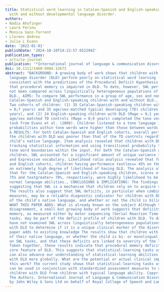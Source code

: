 ```yaml
---
title: Statistical word learning in Catalan-Spanish and English-speaking children
  with and without developmental language disorder.
authors:
- Nadia Ahufinger
- Laura Ferinu
- Monica Sanz-Torrent
- Llorenc Andreu
- Julia L Evans
date: '2022-01-01'
publishDate: '2024-10-10T14:22:57.652294Z'
publication_types:
- article-journal
publication: '*International journal of language & communication disorders*'
doi: 10.1111/1460-6984.12673
abstract: "BACKGROUND: A growing body of work shows that children with developmental
  language disorder (DLD) perform poorly on statistical word learning (SWL) tasks,
  consistent with the predictions of the Procedural Deficit Hypothesis that predicts
  that procedural memory is impaired in DLD. To date, however, SWL performance has
  not been compared across linguistically heterogeneous populations of children with
  DLD., AIMS: To compare SWL performance in a group of age, sex and non-verbal IQ-matched
  Catalan-Spanish and English-speaking children with and without DLD., METHODS & PROCEDURES:
  Two cohorts of children: (1) 35 Catalan-Spanish-speaking children with DLD (Mage
  = 8;7 years) and 35 age/sex-matched typical developing (TD) children (Mage = 8;9
  years), and (2) 24 English-speaking children with DLD (Mage = 9;1 years) and 19
  age/sex matched TD controls (Mage = 8;9 years) completed the tone version of a SWL
  task from Evans et al. (2009). Children listened to a tone language in which transitional
  probabilities within tone words were higher than those between words., OUTCOMES
  & RESULTS: For both Catalan-Spanish and English cohorts, overall performance for
  the children with DLD was poorer than that of the TD controls regardless of the
  child's native language. Item analysis revealed that children with DLD had difficulty
  tracking statistical information and using transitional probability to discover
  tone word boundaries within the input. For both the Catalan-Spanish and English-speaking
  children, SWL accounted for a significant amount of unique variance in Receptive
  and Expressive vocabulary. Likelihood ratio analysis revealed that for both Catalan-Spanish
  and English cohorts, children having performance textless= 45% on the SWL task had
  an extremely high degree of likelihood of having DLD. The analysis also revealed
  that for the Catalan-Spanish and English-speaking children, scores of textgreater=
  75% and textgreater= 70%, respectively, were highly likelihood to be children with
  normal language abilities., CONCLUSIONS & IMPLICATIONS: The findings add to a pattern
  suggesting that SWL is a mechanism that children rely on to acquire vocabulary.
  The results also suggest that SWL deficits, in particular when combined with other
  measures, may be a reliable diagnostic indicator for children with DLD regardless
  of the child's native language, and whether or not the child is bilingual or monolingual.,
  WHAT THIS PAPER ADDS: What is already known on the subject Although there is some
  disagreement, a small but growing body of work suggests that deficits in procedural
  memory, as measured either by motor sequencing (Serial Reaction Time-SRT) or SWL
  tasks, may be part of the deficit profile of children with DLD. To date, studies
  have not examined SWL across linguistically heterogeneous populations of children
  with DLD to determine if it is a unique clinical marker of the disorder. What this
  paper adds to existing knowledge The results show that children with DLD, regardless
  of their native language, or whether the child is bi- or monolingual, have difficulties
  on SWL tasks, and that these deficits are linked to severity of the language disorder.
  Taken together, these results indicate that procedural memory deficits may be a
  core feature of DLD. This suggests that statistical-learning tasks using tone stimuli
  can also advance our understanding of statistical-learning abilities in children
  with DLD more globally. What are the potential or actual clinical implications of
  this work? The current study shows that statistical-learning tasks using tone stimuli
  can be used in conjunction with standardized assessment measures to differentiate
  children with DLD from children with typical language ability. Copyright © 2021
  The Authors. International Journal of Language & Communication Disorders published
  by John Wiley & Sons Ltd on behalf of Royal College of Speech and Language Therapists."
---
```

